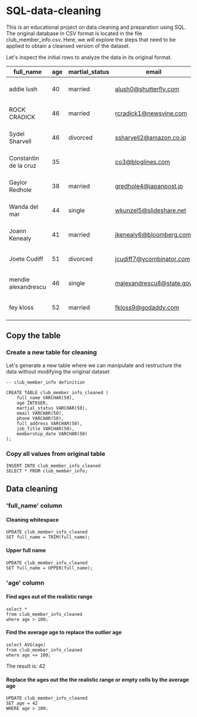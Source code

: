 # SQL-data-cleaning
This is an educational project on data cleaning and preparation using SQL. The original database in CSV format is located in the file club_member_info.csv. Here, we will explore the steps that need to be applied to obtain a cleansed version of the dataset.

Let's inspect the initial rows to analyze the data in its original format.

|full_name|age|martial_status|email|phone|full_address|job_title|membership_date|
|---------|---|--------------|-----|-----|------------|---------|---------------|
|addie lush|40|married|alush0@shutterfly.com|254-389-8708|3226 Eastlawn Pass,Temple,Texas|Assistant Professor|7/31/2013|
|      ROCK CRADICK|46|married|rcradick1@newsvine.com|910-566-2007|4 Harbort Avenue,Fayetteville,North Carolina|Programmer III|5/27/2018|
|Sydel Sharvell|46|divorced|ssharvell2@amazon.co.jp|702-187-8715|4 School Place,Las Vegas,Nevada|Budget/Accounting Analyst I|10/6/2017|
|Constantin de la cruz|35||co3@bloglines.com|402-688-7162|6 Monument Crossing,Omaha,Nebraska|Desktop Support Technician|10/20/2015|
|  Gaylor Redhole|38|married|gredhole4@japanpost.jp|917-394-6001|88 Cherokee Pass,New York City,New York|Legal Assistant|5/29/2019|
|Wanda del mar       |44|single|wkunzel5@slideshare.net|937-467-6942|10864 Buhler Plaza,Hamilton,Ohio|Human Resources Assistant IV|3/24/2015|
|Joann Kenealy|41|married|jkenealy6@bloomberg.com|513-726-9885|733 Hagan Parkway,Cincinnati,Ohio|Accountant IV|4/17/2013|
|   Joete Cudiff|51|divorced|jcudiff7@ycombinator.com|616-617-0965|975 Dwight Plaza,Grand Rapids,Michigan|Research Nurse|11/16/2014|
|mendie alexandrescu|46|single|malexandrescu8@state.gov|504-918-4753|34 Delladonna Terrace,New Orleans,Louisiana|Systems Administrator III|3/12/1921|
| fey kloss|52|married|fkloss9@godaddy.com|808-177-0318|8976 Jackson Park,Honolulu,Hawaii|Chemical Engineer|11/5/2014|

## Copy the table

### Create a new table for cleaning 

Let's generate a new table where we can manipulate and restructure the data without modifying the original dataset

    -- club_member_info definition

    CREATE TABLE club_member_info_cleaned (
	    full_name VARCHAR(50),
	    age INTEGER,
	    martial_status VARCHAR(50),
	    email VARCHAR(50),
    	phone VARCHAR(50),
    	full_address VARCHAR(50),
    	job_title VARCHAR(50),
    	membership_date VARCHAR(50)
    );

### Copy all values from original table

    INSERT INTO club_member_info_cleaned
    SELECT * FROM club_member_info;

## Data cleaning

### 'full_name' column

#### Cleaning whitespace

    UPDATE club_member_info_cleaned 
    SET full_name = TRIM(full_name);

#### Upper full name

    UPDATE club_member_info_cleaned 
    SET full_name = UPPER(full_name);
    
### 'age' column

#### Find ages out of the realistic range

    select *
    from club_member_info_cleaned
    where age > 100;

#### Find the average age to replace the outlier age

    select AVG(age) 
    from club_member_info_cleaned
    where age <= 100;

  The result is: 42

#### Replace the ages out the the realistic range or empty cells by the average age

    UPDATE club_member_info_cleaned 
    SET age = 42
    WHERE age > 100;
